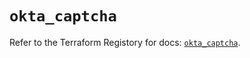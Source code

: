 # `okta_captcha`

Refer to the Terraform Registory for docs: [`okta_captcha`](https://registry.terraform.io/providers/okta/okta/4.4.0/docs/resources/captcha).
